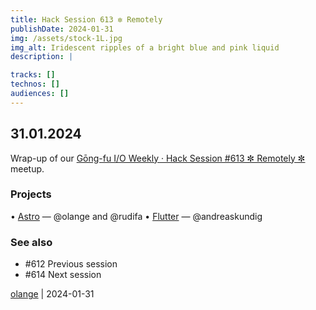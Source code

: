 ```yaml
---
title: Hack Session 613 ✼ Remotely
publishDate: 2024-01-31
img: /assets/stock-1L.jpg
img_alt: Iridescent ripples of a bright blue and pink liquid
description: |

tracks: []
technos: []
audiences: []
---
```


## 31.01.2024

Wrap-up of our [Gōng-fu I/O Weekly · Hack Session #613 ✼ Remotely ✼](https://www.meetup.com/fr-FR/gōngfuio/events/298490574/) meetup.

### Projects

• [Astro](https://astro.build) — @olange and @rudifa
• [Flutter](https://flutter.dev) — @andreaskundig

### See also

* #612 Previous session
* #614 Next session

[olange](https://github.com/olange) | 2024-01-31


